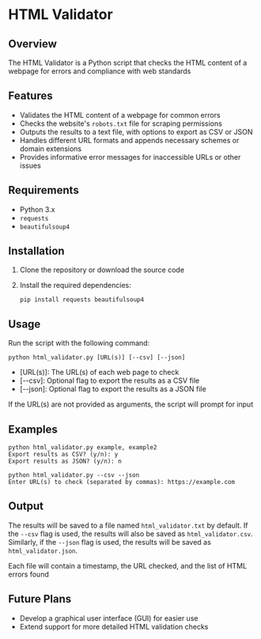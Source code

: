 # HTML Validator

## Overview

The HTML Validator is a Python script that checks the HTML content of a webpage for errors and compliance with web standards

## Features

- Validates the HTML content of a webpage for common errors
- Checks the website's `robots.txt` file for scraping permissions
- Outputs the results to a text file, with options to export as CSV or JSON
- Handles different URL formats and appends necessary schemes or domain extensions
- Provides informative error messages for inaccessible URLs or other issues

## Requirements

- Python 3.x
- `requests`
- `beautifulsoup4`

## Installation

1. Clone the repository or download the source code
2. Install the required dependencies:

    `pip install requests beautifulsoup4`

## Usage

Run the script with the following command:

`python html_validator.py [URL(s)] [--csv] [--json]`

- [URL(s)]: The URL(s) of each web page to check
- [--csv]: Optional flag to export the results as a CSV file
- [--json]: Optional flag to export the results as a JSON file

If the URL(s) are not provided as arguments, the script will prompt for input

## Examples

```
python html_validator.py example, example2
Export results as CSV? (y/n): y
Export results as JSON? (y/n): n
```
```
python html_validator.py --csv --json
Enter URL(s) to check (separated by commas): https://example.com
```

## Output

The results will be saved to a file named `html_validator.txt` by default. If the `--csv` flag is used, the results will also be saved as `html_validator.csv`. Similarly, if the `--json` flag is used, the results will be saved as `html_validator.json`.

Each file will contain a timestamp, the URL checked, and the list of HTML errors found

## Future Plans

- Develop a graphical user interface (GUI) for easier use
- Extend support for more detailed HTML validation checks
